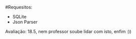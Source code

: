 #Requesitos:

* SQLite
* Json Parser

Avaliação: 18.5, nem professor soube lidar com isto, enfim :))
